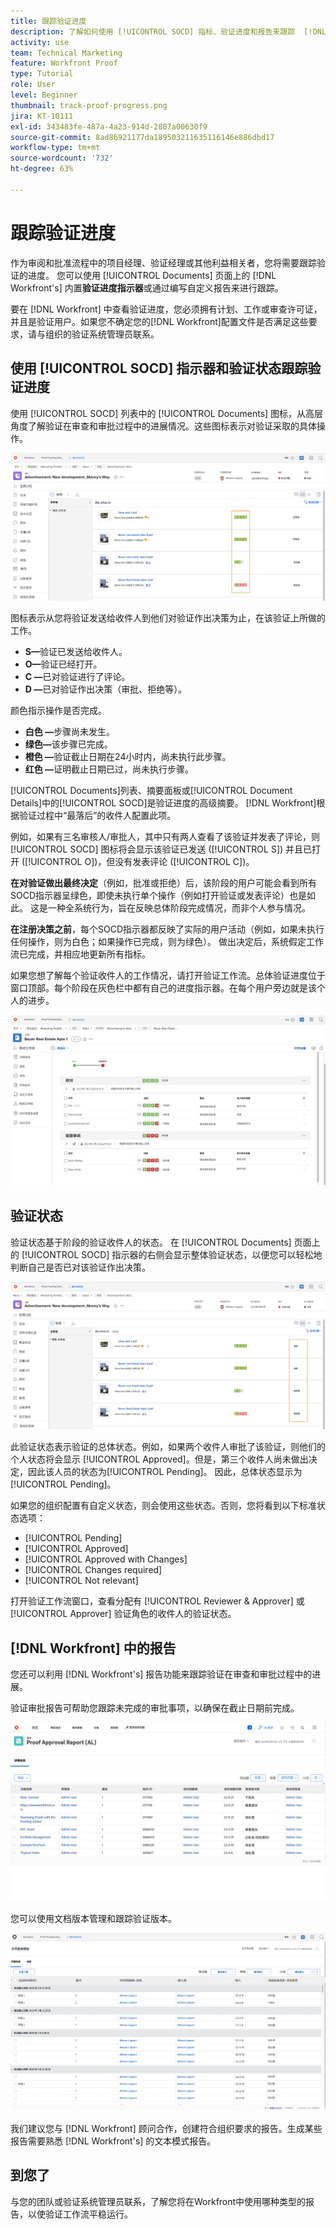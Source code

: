 ```yaml
---
title: 跟踪验证进度
description: 了解如何使用 [!UICONTROL SOCD] 指标、验证进度和报告来跟踪  [!DNL &#x200B; Workfront] 中的验证进度。
activity: use
team: Technical Marketing
feature: Workfront Proof
type: Tutorial
role: User
level: Beginner
thumbnail: track-proof-progress.png
jira: KT-10111
exl-id: 343483fe-487a-4a23-914d-2807a00630f9
source-git-commit: 8ad86921177da189503211635116146e886dbd17
workflow-type: tm+mt
source-wordcount: '732'
ht-degree: 63%

---
```


# 跟踪验证进度

作为审阅和批准流程中的项目经理、验证经理或其他利益相关者，您将需要跟踪验证的进度。 您可以使用 [!UICONTROL Documents] 页面上的 [!DNL Workfront's] 内置&#x200B;**验证进度指示器**&#x200B;或通过编写自定义报告来进行跟踪。

要在 [!DNL Workfront] 中查看验证进度，您必须拥有计划、工作或审查许可证，并且是验证用户。如果您不确定您的[!DNL Workfront]配置文件是否满足这些要求，请与组织的验证系统管理员联系。

## 使用 [!UICONTROL SOCD] 指示器和验证状态跟踪验证进度

使用 [!UICONTROL SOCD] 列表中的 [!UICONTROL Documents] 图标，从高层角度了解验证在审查和审批过程中的进展情况。这些图标表示对验证采取的具体操作。

![[!DNL &#x200B; Workfront] 项目中 [!UICONTROL Documents] 列表的图像，其中突出显示 [!UICONTROL SOCD] 图标。](assets/manage-proofs-socd.png)

图标表示从您将验证发送给收件人到他们对验证作出决策为止，在该验证上所做的工作。

* **S—**&#x200B;验证已发送给收件人。
* **O—**&#x200B;验证已经打开。
* **C —**&#x200B;已对验证进行了评论。
* **D —**&#x200B;已对验证作出决策（审批、拒绝等）。

颜色指示操作是否完成。

* **白色 —**&#x200B;步骤尚未发生。
* **绿色—**&#x200B;该步骤已完成。
* **橙色 —**&#x200B;验证截止日期在24小时内，尚未执行此步骤。
* **红色 —**&#x200B;证明截止日期已过，尚未执行步骤。

[!UICONTROL Documents]列表、摘要面板或[!UICONTROL Document Details]中的[!UICONTROL SOCD]是验证进度的高级摘要。 [!DNL Workfront]根据验证过程中“最落后”的收件人配置此项。

例如，如果有三名审核人/审批人，其中只有两人查看了该验证并发表了评论，则 [!UICONTROL SOCD] 图标将会显示该验证已发送 ([!UICONTROL S]) 并且已打开 ([!UICONTROL O])，但没有发表评论 ([!UICONTROL C])。

**在对验证做出最终决定**（例如，批准或拒绝）后，该阶段的用户可能会看到所有SOCD指示器呈绿色，即使未执行单个操作（例如打开验证或发表评论）也是如此。 这是一种全系统行为，旨在反映总体阶段完成情况，而非个人参与情况。

**在注册决策之前**，每个SOCD指示器都反映了实际的用户活动（例如，如果未执行任何操作，则为白色；如果操作已完成，则为绿色）。 做出决定后，系统假定工作流已完成，并相应地更新所有指标。

如果您想了解每个验证收件人的工作情况，请打开验证工作流。总体验证进度位于窗口顶部。每个阶段在灰色栏中都有自己的进度指示器。在每个用户旁边就是该个人的进步。

![文档的 [!UICONTROL Proofing Workflow] 部分的图像。](assets/manage-proofs-socd-in-proofing-workflow-window.png)

## 验证状态

验证状态基于阶段的验证收件人的状态。 在 [!UICONTROL Documents] 页面上的 [!UICONTROL SOCD] 指示器的右侧会显示整体验证状态，以便您可以轻松地判断自己是否已对该验证作出决策。

![[!DNL &#x200B; Workfront] 项目中 [!UICONTROL Documents] 列表的图像，其中突出显示了总体验证状态。](assets/manage-proofs-overall-status.png)

此验证状态表示验证的总体状态。例如，如果两个收件人审批了该验证，则他们的个人状态将会显示 [!UICONTROL Approved]。但是，第三个收件人尚未做出决定，因此该人员的状态为[!UICONTROL Pending]。 因此，总体状态显示为 [!UICONTROL Pending]。

如果您的组织配置有自定义状态，则会使用这些状态。否则，您将看到以下标准状态选项：

* [!UICONTROL Pending]
* [!UICONTROL Approved]
* [!UICONTROL Approved with Changes]
* [!UICONTROL Changes required]
* [!UICONTROL Not relevant]

打开验证工作流窗口，查看分配有 [!UICONTROL Reviewer & Approver] 或 [!UICONTROL Approver] 验证角色的收件人的验证状态。

## [!DNL Workfront] 中的报告

您还可以利用 [!DNL Workfront's] 报告功能来跟踪验证在审查和审批过程中的进展。

验证审批报告可帮助您跟踪未完成的审批事项，以确保在截止日期前完成。

![[!DNL &#x200B; Workfront] 中的验证审批报告的图像。](assets/proof-approval-report.png)

您可以使用文档版本管理和跟踪验证版本。

![[!DNL &#x200B; Workfront] 中文档版本报告的图像。](assets/document-version-report.png)

我们建议您与 [!DNL Workfront] 顾问合作，创建符合组织要求的报告。生成某些报告需要熟悉 [!DNL Workfront's] 的文本模式报告。

## 到您了

与您的团队或验证系统管理员联系，了解您将在Workfront中使用哪种类型的报告，以使验证工作流平稳运行。

<!--
### Learn more
* Learn to create reports in [!DNL Workfront] with the Basic Report Creation course.
* View progress and status of a proof
* View activity on a proof within [!DNL Workfront]
-->

